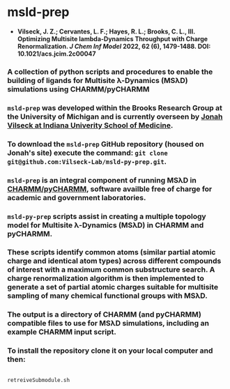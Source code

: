 # msld-prep
  - __Vilseck, J. Z.; Cervantes, L. F.; Hayes, R. L.; Brooks, C. L., III. Optimizing Multisite lambda-Dynamics Throughput with Charge Renormalization. *J Chem Inf Model* 2022, 62 (6), 1479-1488. DOI: 10.1021/acs.jcim.2c00047__

### A collection of python scripts and procedures to enable the building of ligands for Multisite λ-Dynamics (MSλD) simulations using CHARMM/pyCHARMM

### `msld-prep` was developed within the Brooks Research Group at the University of Michigan and is currently overseen by [Jonah Vilseck at Indiana Univerity School of Medicine]((https://github.com/Vilseck-Lab)).
### To download the `msld-prep` GitHub repository (housed on Jonah's site) execute the command: `git clone git@github.com:Vilseck-Lab/msld-py-prep.git`.
### `msld-prep` is an integral component of running MSλD in [CHARMM/pyCHARMM](https://charmm.chemistry.harvard.edu/main.php), software availble free of charge for academic and government laboratories.

### `msld-py-prep` scripts assist in creating a multiple topology model for Multisite λ-Dynamics (MSλD) in CHARMM and pyCHARMM. 

### These scripts identify common atoms (similar partial atomic charge and identical atom types) across different compounds of interest with a maximum common substructure search. A charge renormalization algorithm is then implemented to generate a set of partial atomic charges suitable for multisite sampling of many chemical functional groups with MSλD. 

### The output is a directory of CHARMM (and pyCHARMM) compatible files to use for MSλD simulations, including an example CHARMM input script. 

### To install the repository clone it on your local computer and then:
```sh

retreiveSubmodule.sh

```

